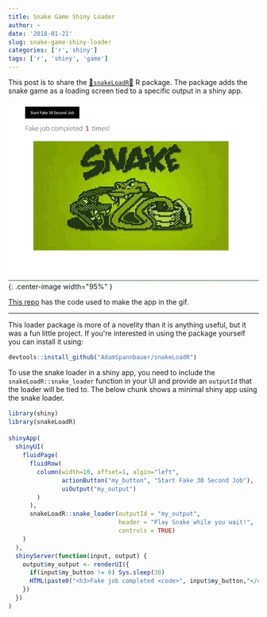 ```yaml
---
title: Snake Game Shiny Loader
author: ~
date: '2018-01-21'
slug: snake-game-shiny-loader
categories: ['r','shiny']
tags: ['r', 'shiny', 'game']
---
```


This post is to share the [🐍`snakeLoadR`🐍](https://github.com/AdamSpannbauer/snakeLoadR) R package.  The package adds the snake game as a loading screen tied to a specific output in a shiny app.

![](/assets/2018/01/snake_load.gif){: .center-image width="95%" }

[This repo](https://github.com/AdamSpannbauer/shiny_snake_loader) has the code used to make the app in the gif.


****

This loader package is more of a novelity than it is anything useful, but it was a fun little project.  If you're interested in using the package yourself you can install it using:

```r
devtools::install_github("AdamSpannbauer/snakeLoadR")
```

To use the snake loader in a shiny app, you need to include the `snakeLoadR::snake_loader` function in your UI and provide an `outputId` that the loader will be tied to.  The below chunk shows a minimal shiny app using the snake loader.

```r
library(shiny)
library(snakeLoadR)

shinyApp(
  shinyUI(
    fluidPage(
      fluidRow(
        column(width=10, offset=1, algin="left",
               actionButton("my_button", "Start Fake 30 Second Job"),
               uiOutput("my_output")
        )
      ),
      snakeLoadR::snake_loader(outputId = "my_output",
                               header = "Play Snake while you wait!",
                               controls = TRUE)
    )
  ),
  shinyServer(function(input, output) {
    output$my_output <- renderUI({
      if(input$my_button != 0) Sys.sleep(30)
      HTML(paste0("<h3>Fake job completed <code>", input$my_button,"</code> times!</h3>"))
    })
  })
)
```
